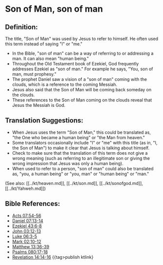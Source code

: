 # Son of Man, son of man #

## Definition: ##

The title, "Son of Man" was used by Jesus to refer to himself. He often used this term instead of saying "I" or "me."

* In the Bible, "son of man" can be a way of referring to or addressing a man. It can also mean "human being."
* Throughout the Old Testament book of Ezekiel, God frequently addresses Ezekiel as "son of man." For example he says, "You, son of man, must prophesy."
* The prophet Daniel saw a vision of a "son of man" coming with the clouds, which is a reference to the coming Messiah.
* Jesus also said that the Son of Man will be coming back someday on the clouds.
* These references to the Son of Man coming on the clouds reveal that Jesus the Messiah is God.

## Translation Suggestions: ##

* When Jesus uses the term "Son of Man," this could be translated as, "the One who became a human being" or "the Man from heaven."
* Some translators occasionally include "I" or "me" with this title (as in, "I, the Son of Man") to make it clear that Jesus is talking about himself.
* Check to make sure that the translation of this term does not give a wrong meaning (such as referring to an illegitimate son or giving the wrong impression that Jesus was only a human being).
* When used to refer to a person, "son of man" could also be translated as, "you, a human being" or "you, man" or "human being" or "man."

(See also: [[../kt/heaven.md]], [[../kt/son.md]], [[../kt/sonofgod.md]], [[../kt/Yahweh.md]])
 

## Bible References: ##

* [Acts 07:54-56](en/tn/act/help/07/54)
* [Daniel 07:13-14](en/tn/dan/help/07/13)
* [Ezekiel 43:6-8](en/tn/ezk/help/43/06)
* [John 03:12-13](en/tn/jhn/help/03/12)
* [Luke 06:3-5](en/tn/luk/help/06/03)
* [Mark 02:10-12](en/tn/mrk/help/02/10)
* [Matthew 13:36-39](en/tn/mat/help/13/36)
* [Psalms 080:17-18](en/tn/psa/help/80/17)
* [Revelation 14:14-16](en/tn/rev/help/14/14)
{{tag>publish ktlink}